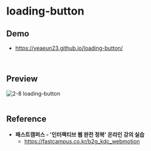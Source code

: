 # loading-button

## Demo
* https://yeaeun23.github.io/loading-button/
<br/>

## Preview
![2-8 loading-button](https://github.com/user-attachments/assets/17d50d20-73a1-4d2e-a12b-635321c26aa7)
<br/><br/>

## Reference
* <b>패스트캠퍼스 - '인터랙티브 웹 완전 정복' 온라인 강의 실습</b>
    * https://fastcampus.co.kr/b2g_kdc_webmotion
<br/><br/>
